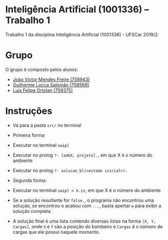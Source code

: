 # Inteligência Artificial (1001336) – Trabalho 1
Trabalho 1 da disciplina Inteligência Artificial (1001336) - UFSCar 2019/2

# Grupo
O grupo é composto pelos alunos:
- [João Victor Mendes Freire (758943)](https://github.com/joaovicmendes)
- [Guilherme Locca Salomão (758569)](https://github.com/Caotichazard)
- [Luis Felipe Ortolan (759375)](https://github.com/LuisFelipeOrtolan)

# Instruções
- Vá para a pasta `src/` no terminal


- Primeira forma:
- Executar no terminal `swipl`
- Executar no prolog `?- [ambX, projeto].`, em que X é o número do ambiente
- Executar no prolog `?- solucao_bl(<estado inicial>).`


- Segunda forma:
- Executar no terminal `swipl < X.in`, em que X é o número do ambiente


- Se a solução resultante for `false.`, o programa não encontrou uma solução, se encontrou e acabou com `...`, basta apertar `w` para exibir a solução completa.
- A solução final é uma lista contendo diversas listas na forma `[X, Y, Cargas]`, onde `X` e `Y` são a posição do bombeiro e `Cargas` é o número de cargas que ele possui naquele momento.
